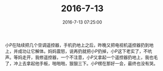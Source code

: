 ﻿---
title: 2016-7-13
date: 2016-7-13 07:25:00
tags:
categories: 爸爸
---
小P在陆续把几个空调遥控器，手机扔地上之后，昨晚又把电视机遥控器扔到地上，并成功让它解体。妈妈震怒，说再扔就把小P扔掉，小P这下老实了，不吭声。等妈走开，我修遥控器，一个不注意，小P又拿起一个遥控器扔地上，我也毛了，冲上去拿起他手板，啪啪啪，狠狠三下。小P楞在那好一会，最终也没有哭。